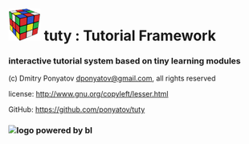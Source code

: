 # ![logo](https://github.com/ponyatov/icons/raw/master/Rubik_64x64.png) tuty : Tutorial Framework
### interactive tutorial system based on tiny learning modules

(c) Dmitry Ponyatov <dponyatov@gmail.com>, all rights reserved

license: http://www.gnu.org/copyleft/lesser.html

GitHub: https://github.com/ponyatov/tuty

### ![logo]((https://github.com/ponyatov/icons/raw/master/logo64x64.png)) powered by bI

